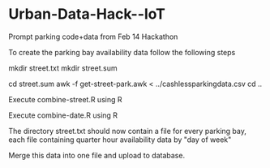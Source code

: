 Urban-Data-Hack--IoT
====================

Prompt parking code+data from Feb 14 Hackathon

To create the parking bay availability data follow the following steps

mkdir street.txt
mkdir street.sum

cd street.sum
awk -f get-street-park.awk < ../cashlessparkingdata.csv
cd ..

Execute combine-street.R using R

Execute combine-date.R using R

The directory street.txt should now contain a file for every parking bay, each file containing quarter hour availability data by "day of week"

Merge this data into one file and upload to database.
